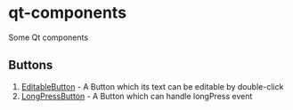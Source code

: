 # qt-components
Some Qt components


## Buttons
1. [EditableButton](components/Buttons/EditableButton) - A Button which its text can be editable by double-click
2. [LongPressButton](components/Buttons/LongPressButton) - A Button which can handle longPress event
